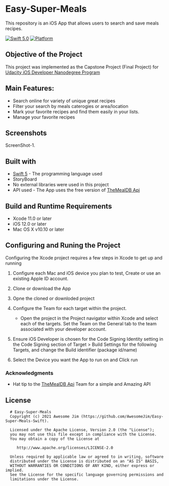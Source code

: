 # Easy-Super-Meals
This repository is an iOS App that allows users to search and save meals recipes. 

[![Swift 5.0](https://img.shields.io/badge/Swift-5.0-orange.svg?style=flat)](https://swift.org)
[![Platform](https://img.shields.io/cocoapods/p/LFAlertController.svg?style=flat)](http://cocoapods.org/pods/LFAlertController)

Objective of the Project 
---------------
This project was implemented as the Capstone Project (Final Project) for [Udacity iOS Developer Nanodegree Program](https://www.udacity.com/course/ios-developer-nanodegree--nd003) 

Main Features:
--------------
- Search online for variety of unique great recipes
- Filter your search by meals caterogies or area/location
- Mark your favorite recipes and find them easily in your lists.
- Manage your favorite recipes

Screenshots
------------
ScreenShot-1.

## Built with

* [Swift 5](https://developer.apple.com/swift/) - The programming language used
* StoryBoard
* No external libraries were used in this project
* API used -  The App uses the free version of [TheMealDB Api](https://www.themealdb.com/api.php) 

## Build and Runtime Requirements
+ Xcode 11.0 or later
+ iOS 12.0 or later
+ Mac OS X v10.10 or later

## Configuring and Runing the Project

Configuring the Xcode project requires a few steps in Xcode to get up and running  

1) Configure each Mac and iOS device you plan to test, Create or use an existing Apple ID account.

2) Clone or download the App 

3) Opne the cloned or downloded project

4) Configure the Team for each target within the project.

    - Open the project in the Project navigator within Xcode and select each of the targets. Set the Team on the General tab to the team associated with your developer account.

5)  Ensure iOS Developer is chosen for the Code Signing Identity setting in the Code Signing section of Target > Build Settings for the following Targets, and change the Build identifier (package id/name)
6) Select the Device you want the App to run on and Click run




### Acknowledgments
* Hat tip  to the  [TheMealDB Api](https://www.themealdb.com/api.php) Team for a simple and Amazing API 

License
--------

      # Easy-Super-Meals
      Copyright (c) 2021 Awesome Jim (https://github.com/AwesomeJim/Easy-Super-Meals-Swift).

      Licensed under the Apache License, Version 2.0 (the "License");
      you may not use this file except in compliance with the License.
      You may obtain a copy of the License at

         http://www.apache.org/licenses/LICENSE-2.0

      Unless required by applicable law or agreed to in writing, software
      distributed under the License is distributed on an "AS IS" BASIS,
      WITHOUT WARRANTIES OR CONDITIONS OF ANY KIND, either express or implied.
      See the License for the specific language governing permissions and
      limitations under the License.

